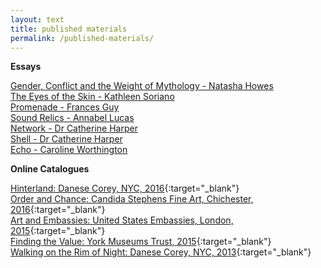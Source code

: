 ```yaml
---
layout: text
title: published materials
permalink: /published-materials/
---
```



**Essays**

[Gender, Conflict and the Weight of Mythology - Natasha Howes](/published-materials/gender-conflict-weight-of-mythology)  
[The Eyes of the Skin - Kathleen Soriano](/published-materials/eyes-of-the-skin)  
[Promenade - Frances Guy](/published-materials/promenade)  
[Sound Relics - Annabel Lucas](/published-materials/sound-relics)  
[Network - Dr Catherine Harper](/published-materials/network)  
[Shell - Dr Catherine Harper](/published-materials/shell)  
[Echo - Caroline Worthington](/published-materials/echo)  

**Online Catalogues**

[Hinterland: Danese Corey, NYC, 2016](https://issuu.com/danesecorey/docs/macmurray_catalogue/1){:target="_blank"}  
[Order and Chance: Candida Stephens Fine Art, Chichester, 2016](https://issuu.com/candidastevensfineart/docs/inside_artwork){:target="_blank"}  
[Art and Embassies: United States Embassies, London, 2015](/pdfs/art-in-embassies.pdf){:target="_blank"}  
[Finding the Value: York Museums Trust, 2015](http://eprints.lincoln.ac.uk/14542/1/17519%20YMT%20Finding%20the%20Value%20Show%20Catalogue-1.pdf){:target="_blank"}  
[Walking on the Rim of Night: Danese Corey, NYC, 2013](http://www.blurb.co.uk/b/4662553-susie-macmurray){:target="_blank"}  
